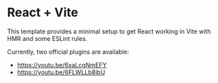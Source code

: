 # React + Vite

This template provides a minimal setup to get React working in Vite with HMR and some ESLint rules.

Currently, two official plugins are available:

- https://youtu.be/6xaLcgNmEFY
- https://youtu.be/6FLWLLb8ibU
